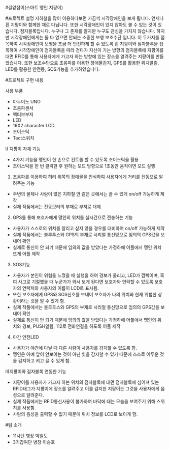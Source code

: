 #길앞잡이(스마트 맹인 지팡이)

#프로젝트 설명
지하철을 많이 이용하다보면 가끔씩 시각장애인을 보게 됩니다. 언제나 흰 지팡이와 함께한 채로
다닙니다. 또한 시각장애인이 있지 않아도 볼 수 있는 것이 있습니다. 점자블록입니다. 누구나
그 존재를 알지만 누구도 관심을 가지지 않습니다. 하지만 시각장애인에게는 둘 다 없으면 안되는
소중한 보행 보조수단 입니다. 이 두가지를 접목하여 시각장애인이 보행을 조금 더 안전하게 할 수
있도록 흰 지팡이와 점자블록을 접목하여 시각장애인이 점자블록을 따라 걷다가 자신이 가는 방향의
점자블록에 지팡이를 대면 RFID를 통해 사용자에게 가고자 하는 방향에 있는 장소를 알려주는
지팡이를 만들었습니다. 또한 보조수단으로 초음파를 이용한 장애물감지, GPS를 활용한 위치알림,
LED를 활용한 안전등, SOS기능을 추가하였습니다.

#프로젝트 구현 내용

사용 부품
- 아두이노 UNO
- 초음파센서
- 엑티브부저
- LED
- 16X2 character LCD
- 조이스틱
- Tact스위치

I) 지팡이 자체 기능
 - 4가지 기능을 맹인이 한 손으로 컨트롤 할 수 있도록 조이스틱을 활용
 - 조이스틱을 한 번 클릭한 후 원하는 모드 방향으로 1초동안 움직이면 모드 실행
 
1. 초음파를 이용하여 허리 위쪽의 장애물을 인식하여 사용자에게 거리를 진동으로 알려주는 기능
 - 주변의 물체나 사람이 많은 지하철 안 같은 곳에서는 끌 수 있게 on/off 가능하게 제작
 - 실제 작품에서는 진동모터의 부재로 부저로 대체

2. GPS를 통해 보호자에게 맹인의 위치를 실시간으로 전송하는 기능
 - 사용자가 스스로의 위치를 알리고 싶지 않을 경우를 대비하여 on/off 가능하게 제작
 - 실제 작품에서는 블루투스와 GPS의 부재로 시리얼 통신망으로 임의의 GPS값을 보내어 확인
 - 실제로 통신이 안 되기 때문에 임의의 값을 받았다는 가정하에 어플에서 맹인 위치 뜨게 어플 제작

3. SOS기능
 - 사용자가 본인이 위협을 느꼈을 때 실행을 하여 경보가 울리고, LED가 깜빡이며, 혹여 사고로 기절했을 때
   누군가가 와서 보게 된다면 보호자와 연락할 수 있도록 보호자의 연락처와 사용자의 이름이 LCD로 표시됨.
 - 또한 보호자에게 GPS와 SOS신호를 보내어 보호자가 나의 위치와 현재 위험한 상황이라는 것을 알 수 있게 함.
 - 실제 작품에서는 블루투스와 GPS의 부재로 시리얼 통신망으로 임의의 GPS값을 보내어 확인
 - 실제로 통신이 안 되기 때문에 임의의 값을 받았다는 가정하에 어플에서 맹인의 위치와 경보, PUSH알림,
   112로 전화연결을 하도록 어플 제작
   
4. 야간 안전LED
 - 사용자가 야간에 다닐 때 다른 사람이 사용자를 감지할 수 있도록 함.
 - 맹인은 아예 앞이 안보이는 것이 아닌 빛을 감지할 수 있기 때문에 스스로 어두운 것을 감지하고 켜고 끌 수 있게 함.
 
 II)지팡이와 점자블록 연동한 기능
  - 지팡이를 사용자가 가고자 하는 위치의 점자블록에 대면 점자블록에 심어져 있는 RFID태그가 지팡이에 장소를
    알려주고 이를 감지한 지팡이는 그것을 사용자에게 음성으로 알려준다.
  - 실제 작품에서는 RFID통신사용이 불가하여 바닥에 대는 모습을 보여주기 위해 스위치를 사용함.
  - 사람의 음성을 출력할 수 없기 때문에 위치 정보를 LCD로 보이게 함.
  
  #팀 소개
   - 11사단 병장 박일도
   - 3기갑여단 병장 이승호
